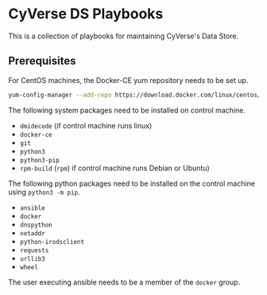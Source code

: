 # CyVerse DS Playbooks

This is a collection of playbooks for maintaining CyVerse's Data Store.


## Prerequisites

For CentOS machines, the Docker-CE yum repository needs to be set up.

```bash
yum-config-manager --add-repo https://download.docker.com/linux/centos/docker-ce.repo
```

The following system packages need to be installed on control machine.

* `dmidecode` (if control machine runs linux)
* `docker-ce`
* `git`
* `python3`
* `python3-pip`
* `rpm-build` (`rpm`) if control machine runs Debian or Ubuntu)

The following python packages need to be installed on the control machine using `python3 -m pip`.

* `ansible`
* `docker`
* `dnspython`
* `netaddr`
* `python-irodsclient`
* `requests`
* `urllib3`
* `wheel`

The user executing ansible needs to be a member of the `docker` group.
